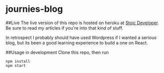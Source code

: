 # journies-blog

##Live
The live version of this repo is hosted on heroku at [Stoic Developer](https://stoic-developer.herokuapp.com).
Be sure to read my articles if you're into that kind of stuff.

In retrospect I probably should have used Wordpress if I wanted a serious blog, but its been a good learning experience to build a one on React.

##Usage in development
Clone this repo, then run

```
npm install
npm start
```
